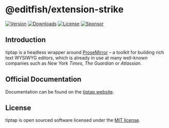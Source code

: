 # @editfish/extension-strike
[![Version](https://img.shields.io/npm/v/@editfish/extension-strike.svg?label=version)](https://www.npmjs.com/package/@editfish/extension-strike)
[![Downloads](https://img.shields.io/npm/dm/@editfish/extension-strike.svg)](https://npmcharts.com/compare/tiptap?minimal=true)
[![License](https://img.shields.io/npm/l/@editfish/extension-strike.svg)](https://www.npmjs.com/package/@editfish/extension-strike)
[![Sponsor](https://img.shields.io/static/v1?label=Sponsor&message=%E2%9D%A4&logo=GitHub)](https://github.com/sponsors/ueberdosis)

## Introduction
tiptap is a headless wrapper around [ProseMirror](https://ProseMirror.net) – a toolkit for building rich text WYSIWYG editors, which is already in use at many well-known companies such as *New York Times*, *The Guardian* or *Atlassian*.

## Official Documentation
Documentation can be found on the [tiptap website](https://tiptap.dev).

## License
tiptap is open sourced software licensed under the [MIT license](https://github.com/ueberdosis/tiptap/blob/main/LICENSE.md).
